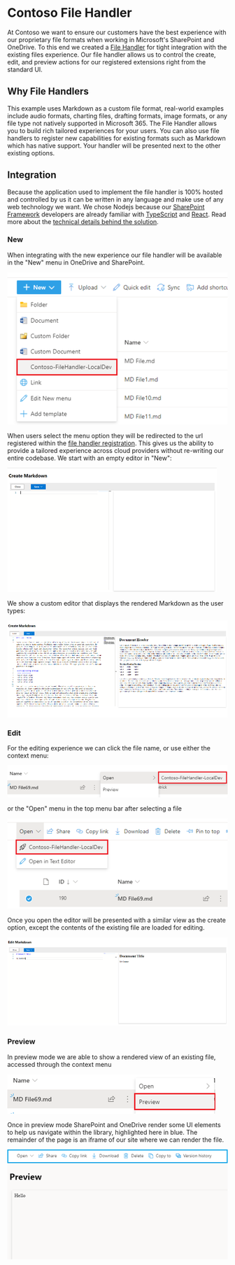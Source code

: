 # Contoso File Handler

At Contoso we want to ensure our customers have the best experience with our proprietary file formats when working in Microsoft's SharePoint and OneDrive. To this end we created a [File Handler](https://aka.ms/odsp-file-handlers) for tight integration with the existing files experience. Our file handler allows us to control the create, edit, and preview actions for our registered extensions right from the standard UI.

## Why File Handlers

This example uses Markdown as a custom file format, real-world examples include audio formats, charting files, drafting formats, image formats, or any file type not natively supported in Microsoft 365. The File Handler allows you to build rich tailored experiences for your users. You can also use file handlers to register new capabilities for existing formats such as Markdown which has native support. Your handler will be presented next to the other existing options.

## Integration

Because the application used to implement the file handler is 100% hosted and controlled by us it can be written in any language and make use of any web technology we want. We chose Nodejs because our [SharePoint Framework](https://docs.microsoft.com/en-us/sharepoint/dev/spfx/sharepoint-framework-overview) developers are already familiar with [TypeScript](https://www.typescriptlang.org/) and [React](https://reactjs.org/). Read more about the [technical details behind the solution](./tech-details.md).

### New

When integrating with the new experience our file handler will be available in the "New" menu in OneDrive and SharePoint.

![](/img/filehandler/new-menu.png)

When users select the menu option they will be redirected to the url registered within the [file handler registration](https://docs.microsoft.com/en-us/onedrive/developer/file-handlers/register-manually). This gives us the ability to provide a tailored experience across cloud providers without re-writing our entire codebase. We start with an empty editor in "New":

![](/img/filehandler/new-editor-empty.png)

We show a custom editor that displays the rendered Markdown as the user types:

![](/img/filehandler/new-editor-content.png)


### Edit

For the editing experience we can click the file name, or use either the context menu:

![](/img/filehandler/edit-open-contextmenu.png)

or the "Open" menu in the top menu bar after selecting a file

![](/img/filehandler/edit-open-navmenu.png)

Once you open the editor will be presented with a similar view as the create option, except the contents of the existing file are loaded for editing.

![](/img/filehandler/edit-content.png)


### Preview

In preview mode we are able to show a rendered view of an existing file, accessed through the context menu

![](/img/filehandler/preview-open-contextmenu.png)

Once in preview mode SharePoint and OneDrive render some UI elements to help us navigate within the library, highlighted here in blue. The remainder of the page is an iframe of our site where we can render the file.

![](/img/filehandler/preview-content.png)

